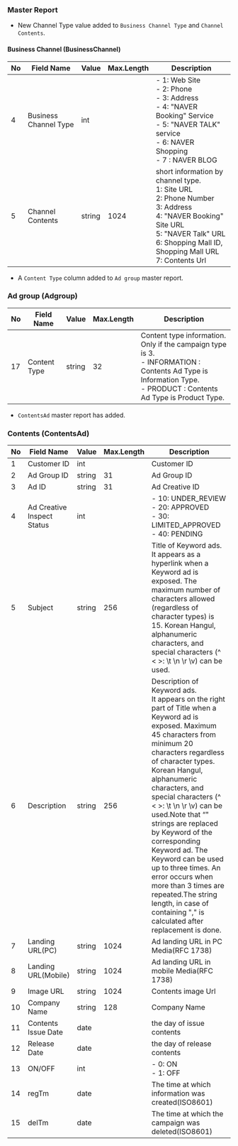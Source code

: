 ### Master Report

   * New Channel Type value added to `Business Channel Type` and `Channel Contents`.

#### Business Channel (BusinessChannel)

No|Field Name|Value|Max.Length|Description
----|---|---|---|---
4|Business Channel Type|int|| - 1: Web Site<br/> - 2: Phone<br/> - 3: Address<br/> - 4: "NAVER Booking" Service<br/> - 5: "NAVER TALK" service<br/> - 6: NAVER Shopping<br/> - 7 : NAVER BLOG
5|Channel Contents|string|1024|short information by channel type.<br/>	1: Site URL<br/>	2: Phone Number<br/>	3: Address<br/>	4: "NAVER Booking" Site URL<br/>	5: "NAVER Talk" URL<br/>	6: Shopping Mall ID, Shopping Mall URL<br/>	7: Contents Url

   * A `Content Type`  column added to `Ad group` master report.

### Ad group (Adgroup)

No|Field Name|Value|Max.Length|Description
----|---|---|---|---
17|Content Type|string|32|Content type information. Only if the campaign type is 3.<br/>- INFORMATION : Contents  Ad Type is Information Type.<br/>- PRODUCT : Contents Ad Type is Product Type.

   * `ContentsAd` master report has added. 

### Contents (ContentsAd)

No|Field Name|Value|Max.Length|Description
----|---|---|---|---
1|Customer ID|int||Customer ID
2|Ad Group ID|string|31|Ad Group ID
3|Ad ID|string|31|Ad Creative ID
4|Ad Creative Inspect Status|int|| - 10: UNDER_REVIEW<br/> - 20: APPROVED<br/> - 30: LIMITED_APPROVED<br/> - 40: PENDING
5|Subject|string|256|Title of Keyword ads.<br/>It appears as a hyperlink when a Keyword ad is exposed. The maximum number of characters allowed (regardless of character types) is 15. Korean Hangul, alphanumeric characters, and special characters (^ < >: \t \n \r \v) can be used.
6|Description|string|256|Description of Keyword ads.<br/>It appears on the right part of Title when a Keyword ad is exposed. Maximum 45 characters from minimum 20 characters regardless of character types. Korean Hangul, alphanumeric characters, and special characters (^ < >: \t \n \r \v) can be used.Note that “<Keyword>" strings are replaced by Keyword of the corresponding Keyword ad. The Keyword can be used up to three times. An error occurs when more than 3 times are repeated.The string length, in case of containing "<Keyword>," is calculated after replacement is done.
7|Landing URL(PC)|string|1024|Ad landing URL in PC Media(RFC 1738)
8|Landing URL(Mobile)|string|1024|Ad landing URL in mobile Media(RFC 1738)
9|Image URL|string|1024|Contents image Url
10|Company Name|string|128|Company Name
11|Contents Issue Date|date||the day of issue contents
12|Release Date|date||the day of release contents
13|ON/OFF|int|| - 0: ON<br/> - 1: OFF
14|regTm|date||The time at which information was created(ISO8601)
15|delTm|date||The time at which the campaign was deleted(ISO8601)

